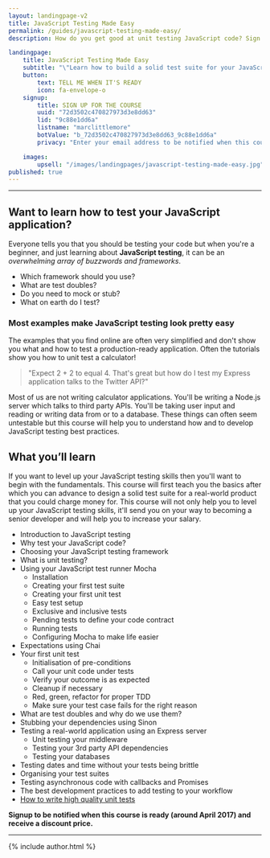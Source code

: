 ```yaml
---
layout: landingpage-v2
title: JavaScript Testing Made Easy
permalink: /guides/javascript-testing-made-easy/
description: How do you get good at unit testing JavaScript code? Sign up for this course to find out

landingpage:
    title: JavaScript Testing Made Easy
    subtitle: "\"Learn how to build a solid test suite for your JavaScript or Node.js application with these valuable developer skills.\""
    button:
        text: TELL ME WHEN IT'S READY
        icon: fa-envelope-o
    signup:
        title: SIGN UP FOR THE COURSE
        uuid: "72d3502c470827973d3e8dd63"
        lid: "9c88e1dd6a"
        listname: "marclittlemore"
        botValue: "b_72d3502c470827973d3e8dd63_9c88e1dd6a"
        privacy: "Enter your email address to be notified when this course is ready and to <strong>receive a discount price</strong>. We hate spam as much as you do. Your email will only be used to tell you when the course is ready and to send you some free JavaScript testing resources."

    images:
        upsell: "/images/landingpages/javascript-testing-made-easy.jpg"
published: true
---
```


***

## Want to learn how to test your JavaScript application?

Everyone tells you that you should be testing your code but when you're a beginner, and just learning about **JavaScript testing**, it can be an *overwhelming array of buzzwords and frameworks*.

* Which framework should you use?
* What are test doubles?
* Do you need to mock or stub?
* What on earth do I test?

### Most examples make JavaScript testing look pretty easy

The examples that you find online are often very simplified and don't show you what and how to test a production-ready application. Often the tutorials show you how to unit test a calculator!

> "Expect 2 + 2 to equal 4. That's great but how do I test my Express application talks to the Twitter API?"

Most of us are not writing calculator applications. You'll be writing a Node.js server which talks to third party APIs. You'll be taking user input and reading or writing data from or to a database. These things can often seem untestable but <span class="highlight">this course will help you to understand how and to develop JavaScript testing best practices</span>.

## What you’ll learn

If you want to level up your JavaScript testing skills then you'll want to begin with the fundamentals. This course will first teach you the basics after which you can advance to design a solid test suite for a real-world product that you could charge money for. This course will not only help you to level up your JavaScript testing skills, <span class="highlight">it'll send you on your way to becoming a senior developer and will help you to increase your salary</span>.

* Introduction to JavaScript testing
* Why test your JavaScript code?
* Choosing your JavaScript testing framework
* What is unit testing?
* Using your JavaScript test runner Mocha
  * Installation
  * Creating your first test suite
  * Creating your first unit test
  * Easy test setup
  * Exclusive and inclusive tests
  * Pending tests to define your code contract
  * Running tests
  * Configuring Mocha to make life easier
* Expectations using Chai
* Your first unit test
  * Initialisation of pre-conditions
  * Call your unit code under tests
  * Verify your outcome is as expected
  * Cleanup if necessary
  * Red, green, refactor for proper TDD
  * Make sure your test case fails for the right reason
* What are test doubles and why do we use them?
* Stubbing your dependencies using Sinon
* Testing a real-world application using an Express server
  * Unit testing your middleware
  * Testing your 3rd party API dependencies
  * Testing your databases
* Testing dates and time without your tests being brittle
* Organising your test suites
* Testing asynchronous code with callbacks and Promises
* The best development practices to add testing to your workflow
* [How to write high quality unit tests](http://www.marclittlemore.com/how-to-write-high-quality-unit-tests/)

**Signup to be notified when this course is ready (around April 2017) and receive a discount price.**

***

{% include author.html %}
